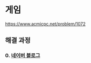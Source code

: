 # 게임
https://www.acmicpc.net/problem/1072
## 해결 과정
### 0. [네이버 블로그](https://blog.naver.com/alsrua7222/222705598381)
